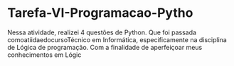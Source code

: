 # Tarefa-VI-Programacao-Pytho
Nessa atividade, realizei 4 questões de Python. Que foi passada comoatiidaedocursoTécnico em Informática, especificamente na disciplina de Lógica de programação. Com a finalidade de aperfeiçoar meus conhecimentos em Lógic
